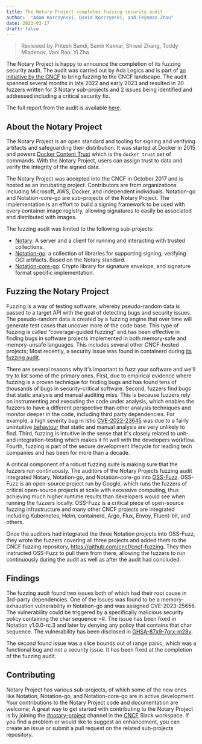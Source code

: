 ```yaml
---
title: The Notary Project completes fuzzing security audit
author:  "Adam Korczynski, David Korczynski, and Feynman Zhou"
date: 2023-03-17
draft: false
---
```


> Reviewed by Pritesh Bandi, Samir Kakkar, Shiwei Zhang, Toddy Mladenov, Vani Rao, Yi Zha

The Notary Project is happy to announce the completion of its fuzzing security audit. The audit was carried out by Ada Logics and is part of [an initiative by the CNCF](https://www.cncf.io/blog/2022/06/28/improving-security-by-fuzzing-the-cncf-landscape/) to bring fuzzing to the CNCF landscape. The audit spanned several months in late 2022 and early 2023 and resulted in 20 fuzzers written for 3 Notary sub-projects and 2 issues being identified and addressed including a critical security fix.

The full report from the audit is available [here](https://github.com/notaryproject/notaryproject/tree/main/security/reports/fuzzing/ADA-fuzzing-audit-22-23.pdf). 

## About the Notary Project

The Notary Project is an open standard and tooling for signing and verifying artifacts and safeguarding their distribution. It was started at Docker in 2015 and powers [Docker Content Trust](https://docs.docker.com/engine/security/trust/) which is the `docker trust` set of commands. With the Notary Project, users can assign trust to data and verify the integrity of the signed data. 

The Notary Project was accepted into the CNCF in October 2017 and is hosted as an incubating project. Contributors are from organizations including Microsoft, AWS, Docker, and independent individuals. Notation-go and Notation-core-go are sub-projects of the Notary Project. The implementation is an effort to build a signing framework to be used with every container image registry, allowing signatures to easily be associated and distributed with images.

The fuzzing audit was limited to the following sub-projects:

- [Notary](https://github.com/notaryproject/notary): A server and a client for running and interacting with trusted collections. 
- [Notation-go](https://github.com/notaryproject/notation-go): a collection of libraries for supporting signing, verifying OCI artifacts. Based on the Notary standard. 
- [Notation-core-go](https://github.com/notaryproject/notation-core-go): Crypto library for signature envelope, and signature format specific implementation.

## Fuzzing the Notary Project

Fuzzing is a way of testing software, whereby pseudo-random data is passed to a target API with the goal of detecting bugs and security issues. The pseudo-random data is created by a fuzzing engine that over time will generate test cases that uncover more of the code base. This type of fuzzing is called “coverage-guided fuzzing” and has been effective in finding bugs in software projects implemented in both memory-safe and memory-unsafe languages. This includes several other CNCF-hosted projects; Most recently, a security issue was found in containerd during [its fuzzing audit](https://www.cncf.io/blog/2023/03/02/containerd-completes-fuzzing-audit/). 

There are several reasons why it's important to fuzz your software and we'll try to list some of the primary ones. First, due to empirical evidence where fuzzing is a proven technique for finding bugs and has found tens of thousands of bugs in security-critical software. Second, fuzzers find bugs that static analysis and manual auditing miss. This is because fuzzers rely on instrumenting and executing the code under analysis, which enables the fuzzers to have a different perspective than other analysis techniques and monitor deeper in the code, including third party dependencies. For example, a high severity bug in Istio [CVE-2022-23645](https://github.com/istio/istio/security/advisories/GHSA-856q-xv3c-7f2f) was due to a fairly unintuitive [behaviour](https://adalogics.com/blog/fuzzing-istio-cve-CVE-2022-23635) that static and manual analysis are very unlikely to find. Third, fuzzing is intuitive in the sense that it's closely related to unit- and integration-testing which makes it fit well with the developers workflow. Fourth, fuzzing is part of the secure development lifecycle for leading tech companies and has been for more than a decade.

A critical component of a robust fuzzing suite is making sure that the fuzzers run continuously. The auditors of the Notary Projects fuzzing audit integrated Notary, Notation-go, and Notation-core-go into [OSS-Fuzz](https://github.com/google/oss-fuzz). OSS-Fuzz is an open-source project run by Google, which runs the fuzzers of critical open-source projects at scale with excessive computing, thus achieving much higher runtime results than developers would see when running the fuzzers locally. OSS-Fuzz is a critical piece of open-source fuzzing infrastructure and many other CNCF projects are integrated including Kubernetes, Helm, containerd, Argo, Flux, Envoy, Fluent-bit, and others. 

Once the auditors had integrated the three Notation projects into OSS-Fuzz, they wrote the fuzzers covering all three projects and added them to the CNCF fuzzing repository, https://github.com/cncf/cncf-fuzzing. They then instructed OSS-Fuzz to pull them from there, allowing the fuzzers to run continuously during the audit as well as after the audit had concluded.

## Findings

The fuzzing audit found two issues both of which had their root cause in 3rd-party dependencies. One of the issues was found to be a memory-exhaustion vulnerability in Notation-go and was assigned CVE-2023-25656. The vulnerability could be triggered by a specifically malicious security policy containing the char sequence =#. The issue has been fixed in Notation v1.0.0-rc.3 and later by denying any policy that contains that char sequence. The vulnerability has been disclosed in [GHSA-87x9-7grx-m28v](https://github.com/notaryproject/notation-go/security/advisories/GHSA-87x9-7grx-m28v).

The second found issue was a slice bounds out of range panic, which was a functional bug and not a security issue. It has been fixed at the completion of the fuzzing audit.

## Contributing

Notary Project has various sub-projects, of which some of the new ones like Notation, Notation-go, and Notation-core-go are in active development. Your contributions to the Notary Project code and documentation are welcome; A great way to get started with contributing to the Notary Project is by joining the [#notary-project](https://cloud-native.slack.com/messages/notary-v2/) channel in the [CNCF](https://slack.cncf.io/) Slack workspace.  If you find a problem or would like to suggest an enhancement, you can create an issue or submit a pull request on the related sub-projects repository.
